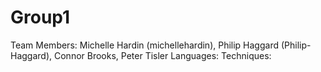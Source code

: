 # Group1
Team Members: Michelle Hardin (michellehardin), Philip Haggard (Philip-Haggard), Connor Brooks, Peter Tisler 
Languages: 
Techniques: 
